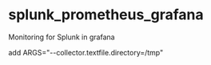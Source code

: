 # splunk_prometheus_grafana
Monitoring for Splunk in grafana


add ARGS="--collector.textfile.directory=/tmp"